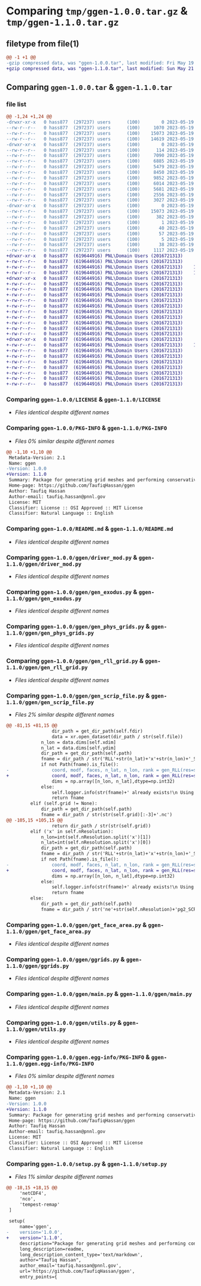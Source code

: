# Comparing `tmp/ggen-1.0.0.tar.gz` & `tmp/ggen-1.1.0.tar.gz`

## filetype from file(1)

```diff
@@ -1 +1 @@
-gzip compressed data, was "ggen-1.0.0.tar", last modified: Fri May 19 19:20:48 2023, max compression
+gzip compressed data, was "ggen-1.1.0.tar", last modified: Sun May 21 03:35:08 2023, max compression
```

## Comparing `ggen-1.0.0.tar` & `ggen-1.1.0.tar`

### file list

```diff
@@ -1,24 +1,24 @@
-drwxr-xr-x   0 hass877  (297237) users      (100)        0 2023-05-19 19:20:48.613736 ggen-1.0.0/
--rw-r--r--   0 hass877  (297237) users      (100)     1070 2023-05-19 19:00:10.000000 ggen-1.0.0/LICENSE
--rw-r--r--   0 hass877  (297237) users      (100)    15073 2023-05-19 19:20:48.610214 ggen-1.0.0/PKG-INFO
--rw-r--r--   0 hass877  (297237) users      (100)    14619 2023-05-19 19:00:10.000000 ggen-1.0.0/README.md
-drwxr-xr-x   0 hass877  (297237) users      (100)        0 2023-05-19 19:20:48.515737 ggen-1.0.0/ggen/
--rw-r--r--   0 hass877  (297237) users      (100)      114 2023-05-19 19:00:10.000000 ggen-1.0.0/ggen/__init__.py
--rw-r--r--   0 hass877  (297237) users      (100)     7090 2023-05-19 19:00:10.000000 ggen-1.0.0/ggen/driver_mod.py
--rw-r--r--   0 hass877  (297237) users      (100)     6885 2023-05-19 19:00:10.000000 ggen-1.0.0/ggen/gen_exodus.py
--rw-r--r--   0 hass877  (297237) users      (100)     5479 2023-05-19 19:00:10.000000 ggen-1.0.0/ggen/gen_phys_grids.py
--rw-r--r--   0 hass877  (297237) users      (100)     8450 2023-05-19 19:00:10.000000 ggen-1.0.0/ggen/gen_rll_grid.py
--rw-r--r--   0 hass877  (297237) users      (100)     9852 2023-05-19 19:00:10.000000 ggen-1.0.0/ggen/gen_scrip_file.py
--rw-r--r--   0 hass877  (297237) users      (100)     6014 2023-05-19 19:00:10.000000 ggen-1.0.0/ggen/get_face_area.py
--rw-r--r--   0 hass877  (297237) users      (100)     5681 2023-05-19 19:00:10.000000 ggen-1.0.0/ggen/ggrids.py
--rw-r--r--   0 hass877  (297237) users      (100)     2556 2023-05-19 19:00:10.000000 ggen-1.0.0/ggen/main.py
--rw-r--r--   0 hass877  (297237) users      (100)     3027 2023-05-19 19:00:10.000000 ggen-1.0.0/ggen/utils.py
-drwxr-xr-x   0 hass877  (297237) users      (100)        0 2023-05-19 19:20:48.596221 ggen-1.0.0/ggen.egg-info/
--rw-r--r--   0 hass877  (297237) users      (100)    15073 2023-05-19 19:20:47.000000 ggen-1.0.0/ggen.egg-info/PKG-INFO
--rw-r--r--   0 hass877  (297237) users      (100)      382 2023-05-19 19:20:48.000000 ggen-1.0.0/ggen.egg-info/SOURCES.txt
--rw-r--r--   0 hass877  (297237) users      (100)        1 2023-05-19 19:20:47.000000 ggen-1.0.0/ggen.egg-info/dependency_links.txt
--rw-r--r--   0 hass877  (297237) users      (100)       40 2023-05-19 19:20:47.000000 ggen-1.0.0/ggen.egg-info/entry_points.txt
--rw-r--r--   0 hass877  (297237) users      (100)       57 2023-05-19 19:20:47.000000 ggen-1.0.0/ggen.egg-info/requires.txt
--rw-r--r--   0 hass877  (297237) users      (100)        5 2023-05-19 19:20:47.000000 ggen-1.0.0/ggen.egg-info/top_level.txt
--rw-r--r--   0 hass877  (297237) users      (100)       38 2023-05-19 19:20:48.616548 ggen-1.0.0/setup.cfg
--rw-r--r--   0 hass877  (297237) users      (100)     1117 2023-05-19 19:17:57.000000 ggen-1.0.0/setup.py
+drwxr-xr-x   0 hass877  (619644916) PNL\Domain Users (2016721313)        0 2023-05-21 03:35:08.491329 ggen-1.1.0/
+-rw-r--r--   0 hass877  (619644916) PNL\Domain Users (2016721313)     1070 2023-05-12 22:14:41.000000 ggen-1.1.0/LICENSE
+-rw-r--r--   0 hass877  (619644916) PNL\Domain Users (2016721313)    15073 2023-05-21 03:35:08.490853 ggen-1.1.0/PKG-INFO
+-rw-r--r--   0 hass877  (619644916) PNL\Domain Users (2016721313)    14619 2023-05-14 01:08:26.000000 ggen-1.1.0/README.md
+drwxr-xr-x   0 hass877  (619644916) PNL\Domain Users (2016721313)        0 2023-05-21 03:35:08.485033 ggen-1.1.0/ggen/
+-rw-r--r--   0 hass877  (619644916) PNL\Domain Users (2016721313)      114 2023-05-12 22:14:41.000000 ggen-1.1.0/ggen/__init__.py
+-rw-r--r--   0 hass877  (619644916) PNL\Domain Users (2016721313)     7090 2023-05-12 22:14:41.000000 ggen-1.1.0/ggen/driver_mod.py
+-rw-r--r--   0 hass877  (619644916) PNL\Domain Users (2016721313)     6885 2023-05-12 22:14:41.000000 ggen-1.1.0/ggen/gen_exodus.py
+-rw-r--r--   0 hass877  (619644916) PNL\Domain Users (2016721313)     5479 2023-05-12 22:14:41.000000 ggen-1.1.0/ggen/gen_phys_grids.py
+-rw-r--r--   0 hass877  (619644916) PNL\Domain Users (2016721313)     8450 2023-05-18 19:49:14.000000 ggen-1.1.0/ggen/gen_rll_grid.py
+-rw-r--r--   0 hass877  (619644916) PNL\Domain Users (2016721313)     9912 2023-05-19 23:26:23.000000 ggen-1.1.0/ggen/gen_scrip_file.py
+-rw-r--r--   0 hass877  (619644916) PNL\Domain Users (2016721313)     6014 2023-05-12 22:14:41.000000 ggen-1.1.0/ggen/get_face_area.py
+-rw-r--r--   0 hass877  (619644916) PNL\Domain Users (2016721313)     5681 2023-05-12 22:14:41.000000 ggen-1.1.0/ggen/ggrids.py
+-rw-r--r--   0 hass877  (619644916) PNL\Domain Users (2016721313)     2556 2023-05-12 22:14:41.000000 ggen-1.1.0/ggen/main.py
+-rw-r--r--   0 hass877  (619644916) PNL\Domain Users (2016721313)     3027 2023-05-12 22:14:41.000000 ggen-1.1.0/ggen/utils.py
+drwxr-xr-x   0 hass877  (619644916) PNL\Domain Users (2016721313)        0 2023-05-21 03:35:08.490149 ggen-1.1.0/ggen.egg-info/
+-rw-r--r--   0 hass877  (619644916) PNL\Domain Users (2016721313)    15073 2023-05-21 03:35:08.000000 ggen-1.1.0/ggen.egg-info/PKG-INFO
+-rw-r--r--   0 hass877  (619644916) PNL\Domain Users (2016721313)      382 2023-05-21 03:35:08.000000 ggen-1.1.0/ggen.egg-info/SOURCES.txt
+-rw-r--r--   0 hass877  (619644916) PNL\Domain Users (2016721313)        1 2023-05-21 03:35:08.000000 ggen-1.1.0/ggen.egg-info/dependency_links.txt
+-rw-r--r--   0 hass877  (619644916) PNL\Domain Users (2016721313)       40 2023-05-21 03:35:08.000000 ggen-1.1.0/ggen.egg-info/entry_points.txt
+-rw-r--r--   0 hass877  (619644916) PNL\Domain Users (2016721313)       57 2023-05-21 03:35:08.000000 ggen-1.1.0/ggen.egg-info/requires.txt
+-rw-r--r--   0 hass877  (619644916) PNL\Domain Users (2016721313)        5 2023-05-21 03:35:08.000000 ggen-1.1.0/ggen.egg-info/top_level.txt
+-rw-r--r--   0 hass877  (619644916) PNL\Domain Users (2016721313)       38 2023-05-21 03:35:08.491460 ggen-1.1.0/setup.cfg
+-rw-r--r--   0 hass877  (619644916) PNL\Domain Users (2016721313)     1117 2023-05-21 03:07:45.000000 ggen-1.1.0/setup.py
```

### Comparing `ggen-1.0.0/LICENSE` & `ggen-1.1.0/LICENSE`

 * *Files identical despite different names*

### Comparing `ggen-1.0.0/PKG-INFO` & `ggen-1.1.0/PKG-INFO`

 * *Files 0% similar despite different names*

```diff
@@ -1,10 +1,10 @@
 Metadata-Version: 2.1
 Name: ggen
-Version: 1.0.0
+Version: 1.1.0
 Summary: Package for generating grid meshes and performing conservative remapping
 Home-page: https://github.com/TaufiqHassan/ggen
 Author: Taufiq Hassan
 Author-email: taufiq.hassan@pnnl.gov
 License: MIT
 Classifier: License :: OSI Approved :: MIT License
 Classifier: Natural Language :: English
```

### Comparing `ggen-1.0.0/README.md` & `ggen-1.1.0/README.md`

 * *Files identical despite different names*

### Comparing `ggen-1.0.0/ggen/driver_mod.py` & `ggen-1.1.0/ggen/driver_mod.py`

 * *Files identical despite different names*

### Comparing `ggen-1.0.0/ggen/gen_exodus.py` & `ggen-1.1.0/ggen/gen_exodus.py`

 * *Files identical despite different names*

### Comparing `ggen-1.0.0/ggen/gen_phys_grids.py` & `ggen-1.1.0/ggen/gen_phys_grids.py`

 * *Files identical despite different names*

### Comparing `ggen-1.0.0/ggen/gen_rll_grid.py` & `ggen-1.1.0/ggen/gen_rll_grid.py`

 * *Files identical despite different names*

### Comparing `ggen-1.0.0/ggen/gen_scrip_file.py` & `ggen-1.1.0/ggen/gen_scrip_file.py`

 * *Files 2% similar despite different names*

```diff
@@ -81,15 +81,15 @@
                 dir_path = get_dir_path(self.fdir)
                 data = xr.open_dataset(dir_path / str(self.file))
             n_lon = data.dims[self.xdim]
             n_lat = data.dims[self.ydim]
             dir_path = get_dir_path(self.path)
             fname = dir_path / str('RLL'+str(n_lat)+'x'+str(n_lon)+'_SCRIP.nc')
             if not Path(fname).is_file():
-                coord, modf, faces, n_lat, n_lon, rank = gen_RLL(res=self.nResolution,fdir=self.fdir,file=self.file).get_rll()
+                coord, modf, faces, n_lat, n_lon, rank = gen_RLL(res=self.nResolution,fdir=self.fdir,file=self.file,xdim=self.xdim,ydim=self.ydim).get_rll()
                 dims = np.array([n_lon, n_lat],dtype=np.int32)
             else:
                 self.logger.info(str(fname)+' already exists!\n Using it.')
                 return fname
         elif (self.grid != None):
             dir_path = get_dir_path(self.path)
             fname = dir_path / str(str(self.grid)[:-3]+'.nc')
@@ -105,15 +105,15 @@
                 return dir_path / str(str(self.grid))
         elif ('x' in self.nResolution):
             n_lon=int(self.nResolution.split('x')[1])
             n_lat=int(self.nResolution.split('x')[0])
             dir_path = get_dir_path(self.path)
             fname = dir_path / str('RLL'+str(n_lat)+'x'+str(n_lon)+'_SCRIP.nc')
             if not Path(fname).is_file():
-                coord, modf, faces, n_lat, n_lon, rank = gen_RLL(res=self.nResolution,fdir=self.fdir,file=self.file).get_rll()
+                coord, modf, faces, n_lat, n_lon, rank = gen_RLL(res=self.nResolution,fdir=self.fdir,file=self.file,xdim=self.xdim,ydim=self.ydim).get_rll()
                 dims = np.array([n_lon, n_lat],dtype=np.int32)
             else:
                 self.logger.info(str(fname)+' already exists!\n Using it.')
                 return fname
         else:
             dir_path = get_dir_path(self.path)
             fname = dir_path / str('ne'+str(self.nResolution)+'pg2_SCRIP.nc')
```

### Comparing `ggen-1.0.0/ggen/get_face_area.py` & `ggen-1.1.0/ggen/get_face_area.py`

 * *Files identical despite different names*

### Comparing `ggen-1.0.0/ggen/ggrids.py` & `ggen-1.1.0/ggen/ggrids.py`

 * *Files identical despite different names*

### Comparing `ggen-1.0.0/ggen/main.py` & `ggen-1.1.0/ggen/main.py`

 * *Files identical despite different names*

### Comparing `ggen-1.0.0/ggen/utils.py` & `ggen-1.1.0/ggen/utils.py`

 * *Files identical despite different names*

### Comparing `ggen-1.0.0/ggen.egg-info/PKG-INFO` & `ggen-1.1.0/ggen.egg-info/PKG-INFO`

 * *Files 0% similar despite different names*

```diff
@@ -1,10 +1,10 @@
 Metadata-Version: 2.1
 Name: ggen
-Version: 1.0.0
+Version: 1.1.0
 Summary: Package for generating grid meshes and performing conservative remapping
 Home-page: https://github.com/TaufiqHassan/ggen
 Author: Taufiq Hassan
 Author-email: taufiq.hassan@pnnl.gov
 License: MIT
 Classifier: License :: OSI Approved :: MIT License
 Classifier: Natural Language :: English
```

### Comparing `ggen-1.0.0/setup.py` & `ggen-1.1.0/setup.py`

 * *Files 1% similar despite different names*

```diff
@@ -18,15 +18,15 @@
     'netCDF4',
     'nco',
     'tempest-remap'
 ]
 
 setup(
     name='ggen',
-    version='1.0.0',
+    version='1.1.0',
     description="Package for generating grid meshes and performing conservative remapping",
     long_description=readme,
     long_description_content_type='text/markdown',
     author="Taufiq Hassan",
     author_email='taufiq.hassan@pnnl.gov',
     url='https://github.com/TaufiqHassan/ggen',
     entry_points={
```

